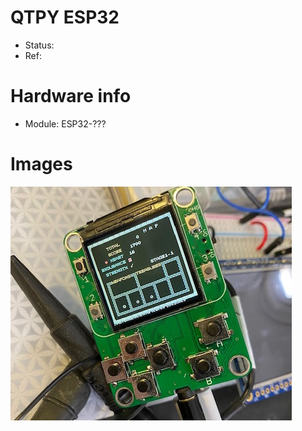 # QTPY ESP32

- Status:
- Ref:

# Hardware info
- Module: ESP32-???

# Images

![device.jpg](device.jpg)
